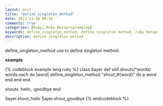 ```yaml
---
layout: post
title: "define_singleton_method"
date: 2013-11-30 09:16
comments: true
categories: [Ruby, Ruby Metaprogramming]
keywords: define_singleton_method, define singleton method, ruby metaprogramming
description: define singleton method
---
```


<p>
  define_singleton_method use to define singleton method.
</p>

<p>
  <strong>example</strong><br/>
</p>
{% codeblock example lang:ruby %}
class Sayer
  def self.shouts(*words)
    words.each do |word|
      define_singleton_method "shout_#{word}" do
        p word
      end
    end
  end

  shouts :hello, :goodbye
end

Sayer.shout_hello
Sayer.shout_goodbye
{% endcodeblock %}